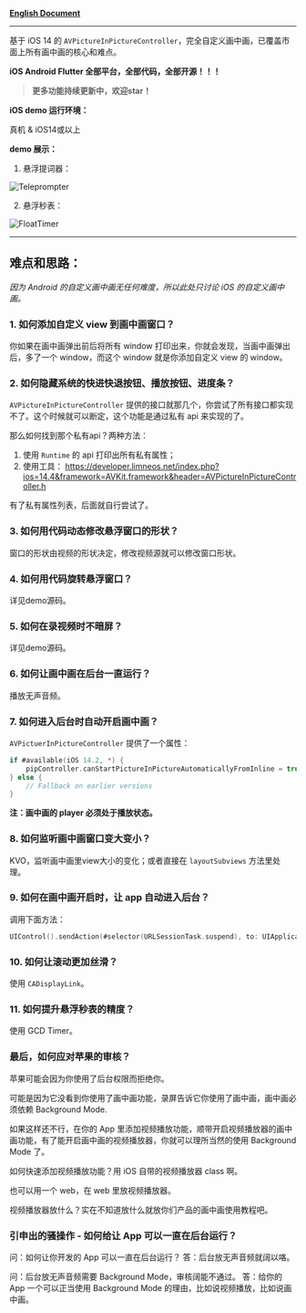 **[English Document](README_EN.md)**

---

基于 iOS 14 的 `AVPictureInPictureController`，完全自定义画中画，已覆盖市面上所有画中画的核心和难点。

**iOS Android Flutter 全部平台，全部代码，全部开源！！！**

> **更多功能持续更新中，欢迎star！**


**iOS demo 运行环境：**

真机 & iOS14或以上


**demo 展示：**

1. 悬浮提词器：

![Teleprompter](悬浮提词器.GIF)


2. 悬浮秒表：

![FloatTimer](悬浮秒表.PNG)

---


## 难点和思路：

*因为 Android 的自定义画中画无任何难度，所以此处只讨论 iOS 的自定义画中画。*

### 1. 如何添加自定义 view 到画中画窗口？

你如果在画中画弹出前后将所有 window 打印出来，你就会发现，当画中画弹出后，多了一个 window，而这个 window 就是你添加自定义 view 的 window。

### 2. 如何隐藏系统的快进快退按钮、播放按钮、进度条？

`AVPictureInPictureController` 提供的接口就那几个，你尝试了所有接口都实现不了。这个时候就可以断定，这个功能是通过私有 api 来实现的了。

那么如何找到那个私有api？两种方法：

1. 使用 `Runtime` 的 api 打印出所有私有属性；
2. 使用工具： https://developer.limneos.net/index.php?ios=14.4&framework=AVKit.framework&header=AVPictureInPictureController.h

有了私有属性列表，后面就自行尝试了。


### 3. 如何用代码动态修改悬浮窗口的形状？

窗口的形状由视频的形状决定，修改视频源就可以修改窗口形状。

### 4. 如何用代码旋转悬浮窗口？

详见demo源码。


### 5. 如何在录视频时不暗屏？

详见demo源码。


### 6. 如何让画中画在后台一直运行？

播放无声音频。


### 7. 如何进入后台时自动开启画中画？

`AVPictuerInPictureController` 提供了一个属性：


```swift
if #available(iOS 14.2, *) {
    pipController.canStartPictureInPictureAutomaticallyFromInline = true
} else {
    // Fallback on earlier versions
}
```

**注：画中画的 player 必须处于播放状态。**


### 8. 如何监听画中画窗口变大变小？

KVO，监听画中画里view大小的变化；或者直接在 `layoutSubviews` 方法里处理。


### 9. 如何在画中画开启时，让 app 自动进入后台？

调用下面方法：

```swift
UIControl().sendAction(#selector(URLSessionTask.suspend), to: UIApplication.shared, for: nil)
```


### 10. 如何让滚动更加丝滑？

使用 `CADisplayLink`。


### 11. 如何提升悬浮秒表的精度？

使用 GCD Timer。


### 最后，如何应对苹果的审核？

苹果可能会因为你使用了后台权限而拒绝你。

可能是因为它没看到你使用了画中画功能，录屏告诉它你使用了画中画，画中画必须依赖 Background Mode.

如果这样还不行，在你的 App 里添加视频播放功能，顺带开启视频播放器的画中画功能，有了能开启画中画的视频播放器，你就可以理所当然的使用 Background Mode 了。

如何快速添加视频播放功能？用 iOS 自带的视频播放器 class 啊。

也可以用一个 web，在 web 里放视频播放器。

视频播放器放什么？实在不知道放什么就放你们产品的画中画使用教程吧。


### 引申出的骚操作 - 如何给让 App 可以一直在后台运行？

问：如何让你开发的 App 可以一直在后台运行？
答：后台放无声音频就阔以咯。

问：后台放无声音频需要 Background Mode，审核阔能不通过。
答：给你的 App 一个可以正当使用 Background Mode 的理由，比如说视频播放，比如说画中画。


